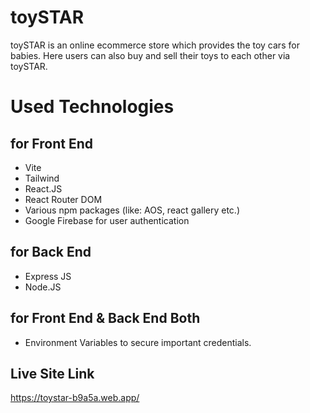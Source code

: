 # toySTAR

toySTAR is an online ecommerce store which provides the toy cars for babies. Here users can also buy and sell their toys to each other via toySTAR.

# Used Technologies

## for Front End

- Vite
- Tailwind
- React.JS
- React Router DOM
- Various npm packages (like: AOS, react gallery etc.)
- Google Firebase for user authentication

## for Back End

- Express JS
- Node.JS

## for Front End & Back End Both

- Environment Variables to secure important credentials.

## Live Site Link

https://toystar-b9a5a.web.app/
